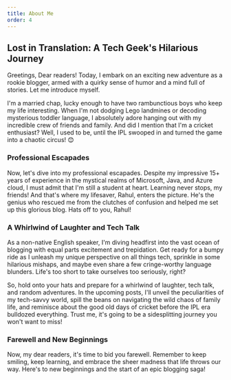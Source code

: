 ```yaml
---
title: About Me
order: 4
---
```


## Lost in Translation: A Tech Geek's Hilarious Journey

Greetings, Dear readers! Today, I embark on an exciting new adventure as a rookie blogger, armed with a quirky sense of humor and a mind full of stories. Let me introduce myself.

I'm a married chap, lucky enough to have two rambunctious boys who keep my life interesting. When I'm not dodging Lego landmines or decoding mysterious toddler language, I absolutely adore hanging out with my incredible crew of friends and family. And did I mention that I'm a cricket enthusiast? Well, I used to be, until the IPL swooped in and turned the game into a chaotic circus! 😊

### Professional Escapades

Now, let's dive into my professional escapades. Despite my impressive 15+ years of experience in the mystical realms of Microsoft, Java, and Azure cloud, I must admit that I'm still a student at heart. Learning never stops, my friends! And that's where my lifesaver, Rahul, enters the picture. He's the genius who rescued me from the clutches of confusion and helped me set up this glorious blog. Hats off to you, Rahul!

### A Whirlwind of Laughter and Tech Talk

As a non-native English speaker, I'm diving headfirst into the vast ocean of blogging with equal parts excitement and trepidation. Get ready for a bumpy ride as I unleash my unique perspective on all things tech, sprinkle in some hilarious mishaps, and maybe even share a few cringe-worthy language blunders. Life's too short to take ourselves too seriously, right?

So, hold onto your hats and prepare for a whirlwind of laughter, tech talk, and random adventures. In the upcoming posts, I'll unveil the peculiarities of my tech-savvy world, spill the beans on navigating the wild chaos of family life, and reminisce about the good old days of cricket before the IPL era bulldozed everything. Trust me, it's going to be a sidesplitting journey you won't want to miss!

### Farewell and New Beginnings

Now, my dear readers, it's time to bid you farewell. Remember to keep smiling, keep learning, and embrace the sheer madness that life throws our way. Here's to new beginnings and the start of an epic blogging saga!
